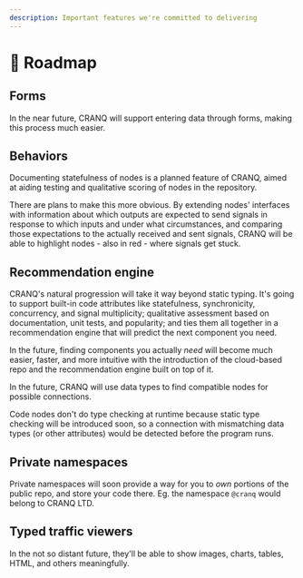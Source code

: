 ```yaml
---
description: Important features we're committed to delivering
---
```


# 🛬 Roadmap

## Forms

In the near future, CRANQ will support entering data through forms, making this process much easier.

## Behaviors

Documenting statefulness of nodes is a planned feature of CRANQ, aimed at aiding testing and qualitative scoring of nodes in the repository.

There are plans to make this more obvious. By extending nodes' interfaces with information about which outputs are expected to send signals in response to which inputs and under what circumstances, and comparing those expectations to the actually received and sent signals, CRANQ will be able to highlight nodes - also in red - where signals get stuck.

## Recommendation engine

CRANQ's natural progression will take it way beyond static typing. It's going to support built-in code attributes like statefulness, synchronicity, concurrency, and signal multiplicity; qualitative assessment based on documentation, unit tests, and popularity; and ties them all together in a recommendation engine that will predict the next component you need.

In the future, finding components you actually _need_ will become much easier, faster, and more intuitive with the introduction of the cloud-based repo and the recommendation engine built on top of it.

In the future, CRANQ will use data types to find compatible nodes for possible connections.

Code nodes don't do type checking at runtime because static type checking will be introduced soon, so a connection with mismatching data types (or other attributes) would be detected before the program runs.

## Private namespaces

Private namespaces will soon provide a way for you to _own_ portions of the public repo, and store your code there. Eg. the namespace `@cranq` would belong to CRANQ LTD.

## Typed traffic viewers

In the not so distant future, they'll be able to show images, charts, tables, HTML, and others meaningfully.
